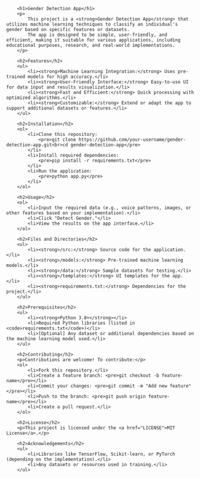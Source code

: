 <!DOCTYPE html>
<html lang="en">

        <h1>Gender Detection App</h1>
        <p>
            This project is a <strong>Gender Detection App</strong> that utilizes machine learning techniques to classify an individual's gender based on specific features or datasets. 
            The app is designed to be simple, user-friendly, and efficient, making it suitable for various applications, including educational purposes, research, and real-world implementations.
        </p>

        <h2>Features</h2>
        <ul>
            <li><strong>Machine Learning Integration:</strong> Uses pre-trained models for high accuracy.</li>
            <li><strong>User-Friendly Interface:</strong> Easy-to-use UI for data input and results visualization.</li>
            <li><strong>Fast and Efficient:</strong> Quick processing with optimized algorithms.</li>
            <li><strong>Customizable:</strong> Extend or adapt the app to support additional datasets or features.</li>
        </ul>

        <h2>Installation</h2>
        <ol>
            <li>Clone this repository:
                <pre>git clone https://github.com/your-username/gender-detection-app.git<br>cd gender-detection-app</pre>
            </li>
            <li>Install required dependencies:
                <pre>pip install -r requirements.txt</pre>
            </li>
            <li>Run the application:
                <pre>python app.py</pre>
            </li>
        </ol>

        <h2>Usage</h2>
        <ol>
            <li>Input the required data (e.g., voice patterns, images, or other features based on your implementation).</li>
            <li>Click "Detect Gender."</li>
            <li>View the results on the app interface.</li>
        </ol>

        <h2>Files and Directories</h2>
        <ul>
            <li><strong>/src:</strong> Source code for the application.</li>
            <li><strong>/models:</strong> Pre-trained machine learning models.</li>
            <li><strong>/data:</strong> Sample datasets for testing.</li>
            <li><strong>/templates:</strong> UI templates for the app.</li>
            <li><strong>requirements.txt:</strong> Dependencies for the project.</li>
        </ul>

        <h2>Prerequisites</h2>
        <ul>
            <li><strong>Python 3.8+</strong></li>
            <li>Required Python libraries (listed in <code>requirements.txt</code>)</li>
            <li>[Optional] Any dataset or additional dependencies based on the machine learning model used.</li>
        </ul>

        <h2>Contributing</h2>
        <p>Contributions are welcome! To contribute:</p>
        <ol>
            <li>Fork this repository.</li>
            <li>Create a feature branch: <pre>git checkout -b feature-name</pre></li>
            <li>Commit your changes: <pre>git commit -m "Add new feature"</pre></li>
            <li>Push to the branch: <pre>git push origin feature-name</pre></li>
            <li>Create a pull request.</li>
        </ol>

        <h2>License</h2>
        <p>This project is licensed under the <a href="LICENSE">MIT License</a>.</p>

        <h2>Acknowledgements</h2>
        <ul>
            <li>Libraries like TensorFlow, Scikit-learn, or PyTorch (depending on the implementation).</li>
            <li>Any datasets or resources used in training.</li>
        </ul>
</html>
